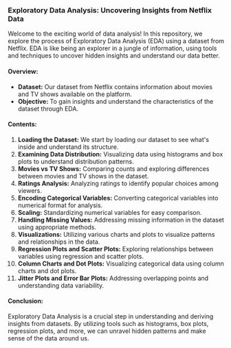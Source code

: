 ### Exploratory Data Analysis: Uncovering Insights from Netflix Data

Welcome to the exciting world of data analysis! In this repository, we explore the process of Exploratory Data Analysis (EDA) using a dataset from Netflix. EDA is like being an explorer in a jungle of information, using tools and techniques to uncover hidden insights and understand our data better.

#### Overview:
- **Dataset:** Our dataset from Netflix contains information about movies and TV shows available on the platform.
- **Objective:** To gain insights and understand the characteristics of the dataset through EDA.

#### Contents:
1. **Loading the Dataset:** We start by loading our dataset to see what's inside and understand its structure.
2. **Examining Data Distribution:** Visualizing data using histograms and box plots to understand distribution patterns.
3. **Movies vs TV Shows:** Comparing counts and exploring differences between movies and TV shows in the dataset.
4. **Ratings Analysis:** Analyzing ratings to identify popular choices among viewers.
5. **Encoding Categorical Variables:** Converting categorical variables into numerical format for analysis.
6. **Scaling:** Standardizing numerical variables for easy comparison.
7. **Handling Missing Values:** Addressing missing information in the dataset using appropriate methods.
8. **Visualizations:** Utilizing various charts and plots to visualize patterns and relationships in the data.
9. **Regression Plots and Scatter Plots:** Exploring relationships between variables using regression and scatter plots.
10. **Column Charts and Dot Plots:** Visualizing categorical data using column charts and dot plots.
11. **Jitter Plots and Error Bar Plots:** Addressing overlapping points and understanding data variability.

#### Conclusion:
Exploratory Data Analysis is a crucial step in understanding and deriving insights from datasets. By utilizing tools such as histograms, box plots, regression plots, and more, we can unravel hidden patterns and make sense of the data around us.
